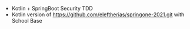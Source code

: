 * Kotlin + SpringBoot Security TDD
* Kotlin version of https://github.com/eleftherias/springone-2021.git with School Base
